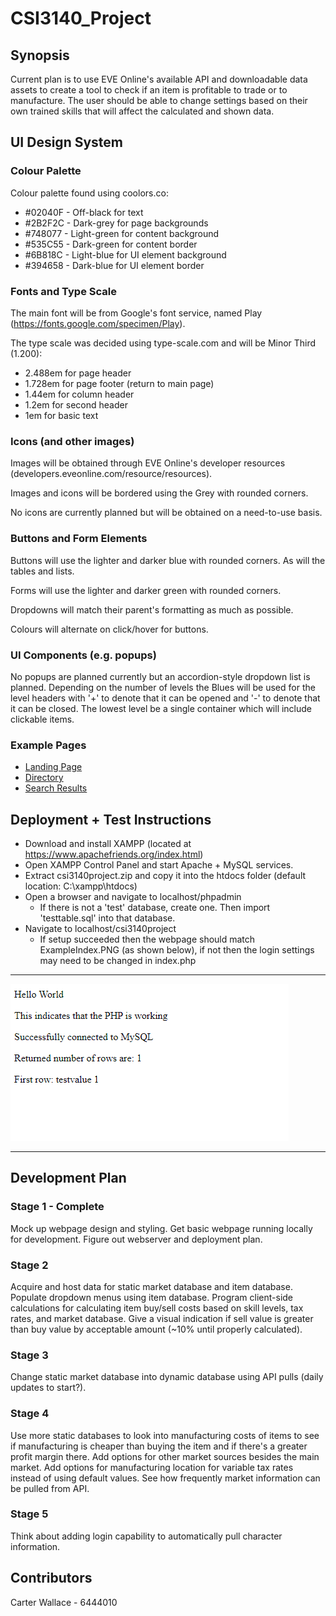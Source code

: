 # CSI3140_Project

## Synopsis
Current plan is to use EVE Online's available API and downloadable data assets to create a tool to check if an item
is profitable to trade or to manufacture. The user should be able to change settings based on their own trained skills
that will affect the calculated and shown data.

## UI Design System
### Colour Palette
Colour palette found using coolors.co:
  * #02040F - Off-black for text
  * #2B2F2C - Dark-grey for page backgrounds
  * #748077 - Light-green for content background
  * #535C55 - Dark-green for content border
  * #6B818C - Light-blue for UI element background
  * #394658 - Dark-blue for UI element border
  
### Fonts and Type Scale
The main font will be from Google's font service, named Play (https://fonts.google.com/specimen/Play). 

The type scale was decided using type-scale.com and will be Minor Third (1.200):
  * 2.488em for page header
  * 1.728em for page footer (return to main page)
  * 1.44em for column header
  * 1.2em for second header
  * 1em for basic text


### Icons (and other images)
Images will be obtained through EVE Online's developer resources (developers.eveonline.com/resource/resources).

Images and icons will be bordered using the Grey with rounded corners.

No icons are currently planned but will be obtained on a need-to-use basis.

### Buttons and Form Elements
Buttons will use the lighter and darker blue with rounded corners. As will the tables and lists.

Forms will use the lighter and darker green with rounded corners. 

Dropdowns will match their parent's formatting as much as possible.

Colours will alternate on click/hover for buttons.

### UI Components (e.g. popups)
No popups are planned currently but an accordion-style dropdown list is planned. Depending on the number of levels the Blues will be used for the level headers with '+' to denote that it can be opened and '-' to denote that it can be closed. The lowest level be a single container which will include clickable items.

### Example Pages
  * [Landing Page](LandingPage.html)
  * [Directory](Directory.html)
  * [Search Results](SearchResults.html)
  
## Deployment + Test Instructions
  * Download and install XAMPP (located at https://www.apachefriends.org/index.html)
  * Open XAMPP Control Panel and start Apache + MySQL services.
  * Extract csi3140project.zip and copy it into the htdocs folder (default location: C:\xampp\htdocs)
  * Open a browser and navigate to localhost/phpadmin
    * If there is not a 'test' database, create one. Then import 'testtable.sql' into that database.
  * Navigate to localhost/csi3140project
    * If setup succeeded then the webpage should match ExampleIndex.PNG (as shown below), if not then the login settings may need to be changed in index.php
- - - -
![Example Output](csi3140project/ExampleIndex.PNG)
- - - -

## Development Plan
### Stage 1 - Complete
Mock up webpage design and styling.
Get basic webpage running locally for development.
Figure out webserver and deployment plan.

### Stage 2
Acquire and host data for static market database and item database.
Populate dropdown menus using item database.
Program client-side calculations for calculating item buy/sell costs based on skill levels, tax rates, and market database.
Give a visual indication if sell value is greater than buy value by acceptable amount (~10% until properly calculated).

### Stage 3
Change static market database into dynamic database using API pulls (daily updates to start?).

### Stage 4
Use more static databases to look into manufacturing costs of items to see if manufacturing is cheaper than buying the item and if there's a greater profit margin there.
Add options for other market sources besides the main market.
Add options for manufacturing location for variable tax rates instead of using default values.
See how frequently market information can be pulled from API.

### Stage 5
Think about adding login capability to automatically pull character information.

## Contributors
Carter Wallace - 6444010
